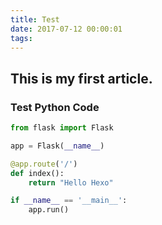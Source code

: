 ```yaml
---
title: Test
date: 2017-07-12 00:00:01
tags:
---
```


## This is my first article.

### Test Python Code

```python
from flask import Flask

app = Flask(__name__)

@app.route('/')
def index():
    return "Hello Hexo"

if __name__ == '__main__':
    app.run()
```